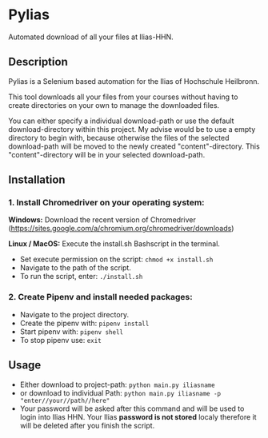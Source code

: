 # Pylias
Automated download of all your files at Ilias-HHN.
## Description
Pylias is a Selenium based automation for the Ilias of Hochschule Heilbronn.

This tool downloads all your files from your courses without having to create directories on your own to manage the downloaded files. 

You can either specify a individual download-path or use the default download-directory within this project.
My advise would be to use a empty directory to begin with, because otherwise the files of the selected download-path 
will be moved to the newly created "content"-directory. This "content"-directory will be in your selected download-path.

## Installation

### 1. Install Chromedriver on your operating system:
**Windows:** Download the recent version of Chromedriver (https://sites.google.com/a/chromium.org/chromedriver/downloads)

**Linux / MacOS:** Execute the install.sh Bashscript in the terminal.
- Set execute permission on the script: `chmod +x install.sh`
- Navigate to the path of the script.
- To run the script, enter: `./install.sh`

### 2. Create Pipenv and install needed packages:
- Navigate to the project directory.
- Create the pipenv with: `pipenv install`
- Start pipenv with: `pipenv shell`
- To stop pipenv use: `exit`

## Usage
- Either download to project-path: `python main.py iliasname`
- or download to individual Path: `python main.py iliasname -p "enter//your//path//here"`
- Your password will be asked after this command and will be used to login into Ilias HHN.
Your Ilias **password is not stored** localy therefore it will be deleted after you finish the script.
